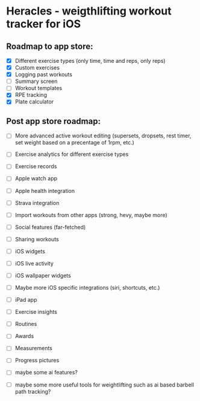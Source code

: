 #  Heracles - weigthlifting workout tracker for iOS

## Roadmap to app store:
- [x] Different exercise types (only time, time and reps, only reps)
- [x] Custom exercises
- [x] Logging past workouts
- [ ] Summary screen
- [ ] Workout templates
- [x] RPE tracking
- [x] Plate calculator
## Post app store roadmap:
- [ ] More advanced active workout editing (supersets, dropsets, rest timer, set weight based on a precentage of 1rpm, etc.)
- [ ] Exercise analytics for different exercise types
- [ ] Exercise records
- [ ] Apple watch app
- [ ] Apple health integration
- [ ] Strava integration
- [ ] Import workouts from other apps (strong, hevy, maybe more)
- [ ] Social features (far-fetched)
- [ ] Sharing workouts
- [ ] iOS widgets
- [ ] iOS live activity 
- [ ] iOS wallpaper widgets
- [ ] Maybe more iOS specific integrations (siri, shortcuts, etc.)
- [ ] iPad app
- [ ] Exercise insights
- [ ] Routines 
- [ ] Awards
- [ ] Measurements
- [ ] Progress pictures
- [ ] maybe some ai features?
- [ ] maybe some more useful tools for weightlifting such as ai based barbell path tracking?

